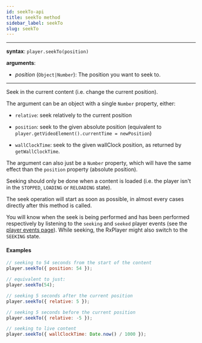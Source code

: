```yaml
---
id: seekTo-api
title: seekTo method
sidebar_label: seekTo
slug: seekTo
---
```


---

**syntax**: `player.seekTo(position)`

**arguments**:

- _position_ (`Object|Number`): The position you want to seek to.

---

Seek in the current content (i.e. change the current position).

The argument can be an object with a single `Number` property, either:

- `relative`: seek relatively to the current position

- `position`: seek to the given absolute position (equivalent to `player.getVideoElement().currentTime = newPosition`)

- `wallClockTime`: seek to the given wallClock position, as returned by
  `getWallClockTime`.

The argument can also just be a `Number` property, which will have the same
effect than the `position` property (absolute position).

Seeking should only be done when a content is loaded (i.e. the player isn't
in the `STOPPED`, `LOADING` or `RELOADING` state).

The seek operation will start as soon as possible, in almost every cases
directly after this method is called.

You will know when the seek is being performed and has been performed
respectively by listening to the `seeking` and `seeked` player events (see the
[player events page](../events.md)). While seeking, the RxPlayer might
also switch to the `SEEKING` state.

#### Examples

```js
// seeking to 54 seconds from the start of the content
player.seekTo({ position: 54 });

// equivalent to just:
player.seekTo(54);

// seeking 5 seconds after the current position
player.seekTo({ relative: 5 });

// seeking 5 seconds before the current position
player.seekTo({ relative: -5 });

// seeking to live content
player.seekTo({ wallClockTime: Date.now() / 1000 });
```
